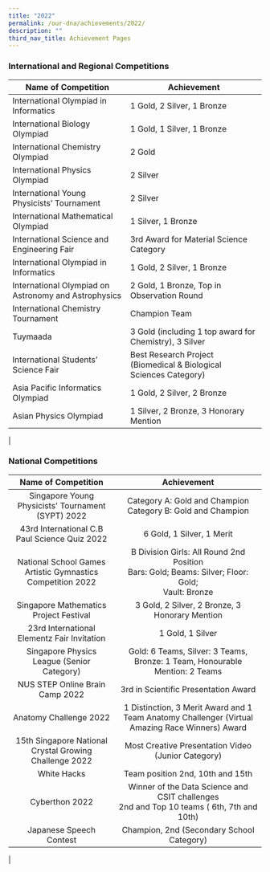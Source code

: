 ```yaml
---
title: "2022"
permalink: /our-dna/achievements/2022/
description: ""
third_nav_title: Achievement Pages
---
```

### **International and Regional Competitions**

| Name of Competition | Achievement |
|---|---|
| International Olympiad in Informatics  | 1 Gold, 2 Silver, 1 Bronze |
| International Biology Olympiad | 1 Gold, 1 Silver, 1 Bronze |
| International Chemistry Olympiad  | 2 Gold      |
| International Physics Olympiad | 2 Silver |
| International Young Physicists’ Tournament  | 2 Silver |
| International Mathematical Olympiad | 1 Silver, 1 Bronze |
| International Science and Engineering Fair  | 3rd Award for Material Science Category  |
| International Olympiad in Informatics	  | 1 Gold, 2 Silver, 1 Bronze   |
| International Olympiad on Astronomy and Astrophysics  | 2 Gold, 1 Bronze, Top in Observation Round  |
| International Chemistry Tournament  | Champion Team  |
| Tuymaada  | 3 Gold (including 1 top award for Chemistry), 3 Silver   |
| International Students’ Science Fair  | Best Research Project (Biomedical &amp; Biological Sciences Category)  |
| Asia Pacific Informatics Olympiad  | 1 Gold, 2 Silver, 2 Bronze  |
| Asian Physics Olympiad |  1 Silver, 2 Bronze, 3 Honorary Mention |
|

### **National Competitions**

| Name of Competition  | Achievement |
|:---:|:---:|
| Singapore Young Physicists' Tournament (SYPT) 2022 | Category A: Gold and Champion<br>Category B: Gold and Champion |
| 43rd International C.B Paul Science Quiz 2022 | 6 Gold, 1 Silver, 1 Merit |
| National School Games Artistic Gymnastics Competition 2022 | B Division Girls: All Round 2nd Position<br>Bars: Gold; Beams: Silver; Floor: Gold;<br>Vault: Bronze |
|  Singapore Mathematics Project Festival | 3 Gold, 2 Silver, 2 Bronze, 3 Honorary Mention |
|  23rd International Elementz Fair Invitation | 1 Gold, 1 Silver  |
| Singapore Physics League (Senior Category)  | Gold: 6 Teams, Silver: 3 Teams, Bronze: 1 Team, Honourable Mention: 2 Teams |
| NUS STEP Online Brain Camp 2022   | 3rd in Scientific Presentation Award  |
|  Anatomy Challenge 2022  | 1 Distinction, 3 Merit Award and 1 Team Anatomy Challenger (Virtual Amazing Race Winners) Award  |
|  15th Singapore National Crystal Growing Challenge 2022 | Most Creative Presentation Video (Junior Category)  |
|  White Hacks | Team position 2nd, 10th and 15th  |
|  Cyberthon 2022 | Winner of the Data Science and CSIT challenges<br>2nd and Top 10 teams ( 6th, 7th and 10th)  |
|  Japanese Speech Contest | Champion, 2nd (Secondary School Category)  |
|